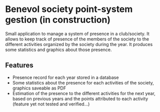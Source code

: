 # Benevol society point-system gestion (in construction)
Small application to manage a system of presence in a club/society.
It allows to keep track of presence of the members of the society to the different activities organized by the society
during the year. It produces some statistics and graphics about those presence.

## Features
-  Presence record for each year stored in a database
-  Some statistics about the presence for each activities of the society, graphics saveable as PDF
-  Estimation of the presence to the different activities for the next year, based on previous years and the points
   attributed to each activity (feature yet not tested and verified...)